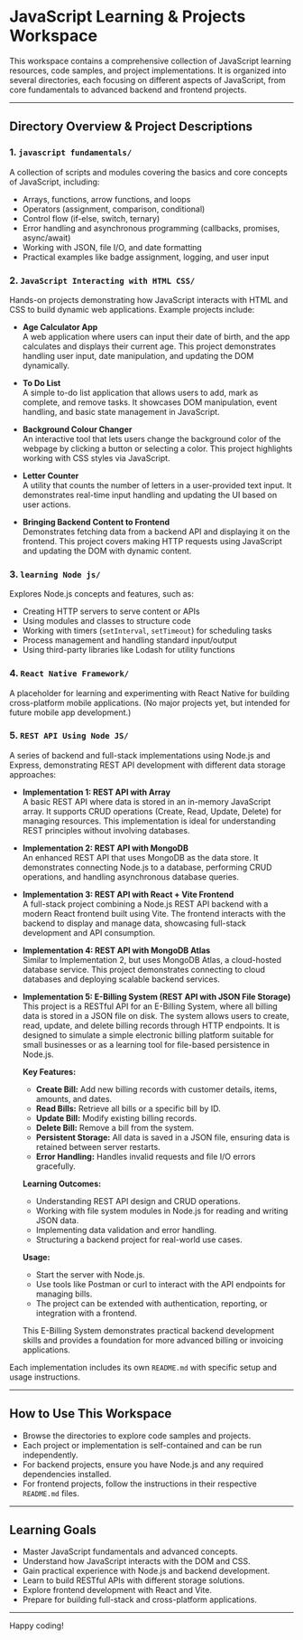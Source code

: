 # JavaScript Learning & Projects Workspace

This workspace contains a comprehensive collection of JavaScript learning resources, code samples, and project implementations. It is organized into several directories, each focusing on different aspects of JavaScript, from core fundamentals to advanced backend and frontend projects.

---

## Directory Overview & Project Descriptions

### 1. `javascript fundamentals/`
A collection of scripts and modules covering the basics and core concepts of JavaScript, including:
- Arrays, functions, arrow functions, and loops
- Operators (assignment, comparison, conditional)
- Control flow (if-else, switch, ternary)
- Error handling and asynchronous programming (callbacks, promises, async/await)
- Working with JSON, file I/O, and date formatting
- Practical examples like badge assignment, logging, and user input

### 2. `JavaScript Interacting with HTML CSS/`
Hands-on projects demonstrating how JavaScript interacts with HTML and CSS to build dynamic web applications. Example projects include:

- **Age Calculator App**  
  A web application where users can input their date of birth, and the app calculates and displays their current age. This project demonstrates handling user input, date manipulation, and updating the DOM dynamically.

- **To Do List**  
  A simple to-do list application that allows users to add, mark as complete, and remove tasks. It showcases DOM manipulation, event handling, and basic state management in JavaScript.

- **Background Colour Changer**  
  An interactive tool that lets users change the background color of the webpage by clicking a button or selecting a color. This project highlights working with CSS styles via JavaScript.

- **Letter Counter**  
  A utility that counts the number of letters in a user-provided text input. It demonstrates real-time input handling and updating the UI based on user actions.

- **Bringing Backend Content to Frontend**  
  Demonstrates fetching data from a backend API and displaying it on the frontend. This project covers making HTTP requests using JavaScript and updating the DOM with dynamic content.

### 3. `learning Node js/`
Explores Node.js concepts and features, such as:
- Creating HTTP servers to serve content or APIs
- Using modules and classes to structure code
- Working with timers (`setInterval`, `setTimeout`) for scheduling tasks
- Process management and handling standard input/output
- Using third-party libraries like Lodash for utility functions

### 4. `React Native Framework/`
A placeholder for learning and experimenting with React Native for building cross-platform mobile applications. (No major projects yet, but intended for future mobile app development.)

### 5. `REST API Using Node JS/`
A series of backend and full-stack implementations using Node.js and Express, demonstrating REST API development with different data storage approaches:

- **Implementation 1: REST API with Array**  
  A basic REST API where data is stored in an in-memory JavaScript array. It supports CRUD operations (Create, Read, Update, Delete) for managing resources. This implementation is ideal for understanding REST principles without involving databases.

- **Implementation 2: REST API with MongoDB**  
  An enhanced REST API that uses MongoDB as the data store. It demonstrates connecting Node.js to a database, performing CRUD operations, and handling asynchronous database queries.

- **Implementation 3: REST API with React + Vite Frontend**  
  A full-stack project combining a Node.js REST API backend with a modern React frontend built using Vite. The frontend interacts with the backend to display and manage data, showcasing full-stack development and API consumption.

- **Implementation 4: REST API with MongoDB Atlas**  
  Similar to Implementation 2, but uses MongoDB Atlas, a cloud-hosted database service. This project demonstrates connecting to cloud databases and deploying scalable backend services.

- **Implementation 5: E-Billing System (REST API with JSON File Storage)**  
  This project is a RESTful API for an E-Billing System, where all billing data is stored in a JSON file on disk. The system allows users to create, read, update, and delete billing records through HTTP endpoints. It is designed to simulate a simple electronic billing platform suitable for small businesses or as a learning tool for file-based persistence in Node.js.

  **Key Features:**
  - **Create Bill:** Add new billing records with customer details, items, amounts, and dates.
  - **Read Bills:** Retrieve all bills or a specific bill by ID.
  - **Update Bill:** Modify existing billing records.
  - **Delete Bill:** Remove a bill from the system.
  - **Persistent Storage:** All data is saved in a JSON file, ensuring data is retained between server restarts.
  - **Error Handling:** Handles invalid requests and file I/O errors gracefully.

  **Learning Outcomes:**
  - Understanding REST API design and CRUD operations.
  - Working with file system modules in Node.js for reading and writing JSON data.
  - Implementing data validation and error handling.
  - Structuring a backend project for real-world use cases.

  **Usage:**
  - Start the server with Node.js.
  - Use tools like Postman or curl to interact with the API endpoints for managing bills.
  - The project can be extended with authentication, reporting, or integration with a frontend.

  This E-Billing System demonstrates practical backend development skills and provides a foundation for more advanced billing or invoicing applications.

Each implementation includes its own `README.md` with specific setup and usage instructions.

---

## How to Use This Workspace

- Browse the directories to explore code samples and projects.
- Each project or implementation is self-contained and can be run independently.
- For backend projects, ensure you have Node.js and any required dependencies installed.
- For frontend projects, follow the instructions in their respective `README.md` files.

---

## Learning Goals

- Master JavaScript fundamentals and advanced concepts.
- Understand how JavaScript interacts with the DOM and CSS.
- Gain practical experience with Node.js and backend development.
- Learn to build RESTful APIs with different storage solutions.
- Explore frontend development with React and Vite.
- Prepare for building full-stack and cross-platform applications.

---

Happy coding!